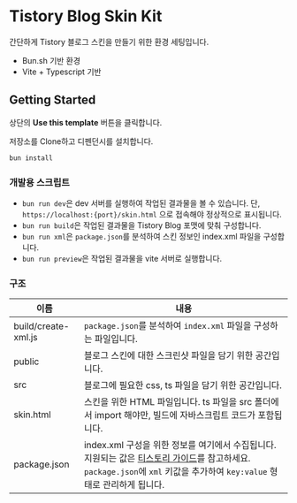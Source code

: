 # Tistory Blog Skin Kit

간단하게 Tistory 블로그 스킨을 만들기 위한 환경 세팅입니다.

- Bun.sh 기반 환경
- Vite + Typescript 기반

## Getting Started

상단의 **Use this template** 버튼을 클릭합니다.

저장소를 Clone하고 디펜던시를 설치합니다.

```bash
bun install
```

### 개발용 스크립트

- `bun run dev`은 dev 서버를 실행하여 작업된 결과물을 볼 수 있습니다. 단, `https://localhost:{port}/skin.html` 으로 접속해야 정상적으로 표시됩니다.
- `bun run build`은 작업된 결과물을 Tistory Blog 포맷에 맞춰 구성합니다.
- `bun run xml`은 `package.json`를 분석하여 스킨 정보인 index.xml 파일을 구성합니다.
- `bun run preview`은 작업된 결과물을 vite 서버로 실행합니다.

### 구조

| 이름                | 내용                                                                                                                                                                                                                                              |
| ------------------- | ------------------------------------------------------------------------------------------------------------------------------------------------------------------------------------------------------------------------------------------------- |
| build/create-xml.js | `package.json`를 분석하여 `index.xml` 파일을 구성하는 파일입니다.                                                                                                                                                                                 |
| public              | 블로그 스킨에 대한 스크린샷 파일을 담기 위한 공간입니다.                                                                                                                                                                                          |
| src                 | 블로그에 필요한 css, ts 파일을 담기 위한 공간입니다.                                                                                                                                                                                              |
| skin.html           | 스킨을 위한 HTML 파일입니다. ts 파일을 src 폴더에서 import 해야만, 빌드에 자바스크립트 코드가 포함됩니다.                                                                                                                                         |
| package.json        | index.xml 구성을 위한 정보를 여기에서 수집됩니다. 지원되는 값은 [티스토리 가이드](https://tistory.github.io/document-tistory-skin/common/index.xml.html)를 참고하세요. `package.json`에 `xml` 키값을 추가하여 `key:value` 형태로 관리하게 됩니다. |
